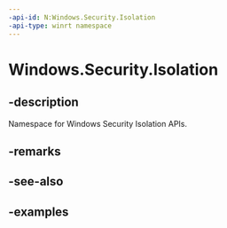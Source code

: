 ```yaml
---
-api-id: N:Windows.Security.Isolation
-api-type: winrt namespace
---
```


<!-- Namespace syntax.
namespace Windows.Security.Isolation 
-->

# Windows.Security.Isolation

## -description
Namespace for Windows Security Isolation APIs.
## -remarks

## -see-also

## -examples


